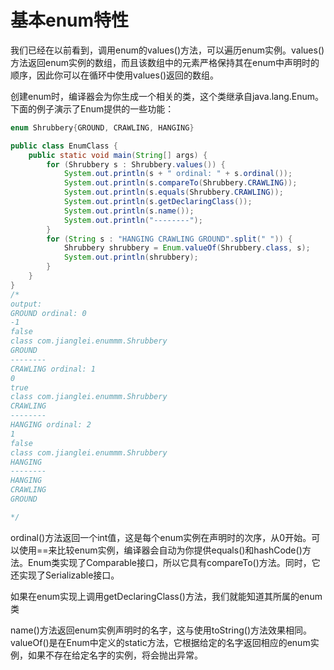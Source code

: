 # 基本enum特性

我们已经在以前看到，调用enum的values\(\)方法，可以遍历enum实例。values\(\)方法返回enum实例的数组，而且该数组中的元素严格保持其在enum中声明时的顺序，因此你可以在循环中使用values\(\)返回的数组。

创建enum时，编译器会为你生成一个相关的类，这个类继承自java.lang.Enum。下面的例子演示了Enum提供的一些功能：

```java
enum Shrubbery{GROUND, CRAWLING, HANGING}

public class EnumClass {
    public static void main(String[] args) {
        for (Shrubbery s : Shrubbery.values()) {
            System.out.println(s + " ordinal: " + s.ordinal());
            System.out.println(s.compareTo(Shrubbery.CRAWLING));
            System.out.println(s.equals(Shrubbery.CRAWLING));
            System.out.println(s.getDeclaringClass());
            System.out.println(s.name());
            System.out.println("--------");
        }
        for (String s : "HANGING CRAWLING GROUND".split(" ")) {
            Shrubbery shrubbery = Enum.valueOf(Shrubbery.class, s);
            System.out.println(shrubbery);
        }
    }
}
/*
output:
GROUND ordinal: 0
-1
false
class com.jianglei.enummm.Shrubbery
GROUND
--------
CRAWLING ordinal: 1
0
true
class com.jianglei.enummm.Shrubbery
CRAWLING
--------
HANGING ordinal: 2
1
false
class com.jianglei.enummm.Shrubbery
HANGING
--------
HANGING
CRAWLING
GROUND

*/
```

ordinal\(\)方法返回一个int值，这是每个enum实例在声明时的次序，从0开始。可以使用==来比较enum实例，编译器会自动为你提供equals\(\)和hashCode\(\)方法。Enum类实现了Comparable接口，所以它具有compareTo\(\)方法。同时，它还实现了Serializable接口。

如果在enum实现上调用getDeclaringClass\(\)方法，我们就能知道其所属的enum类

name\(\)方法返回enum实例声明时的名字，这与使用toString\(\)方法效果相同。valueOf\(\)是在Enum中定义的static方法，它根据给定的名字返回相应的enum实例，如果不存在给定名字的实例，将会抛出异常。

